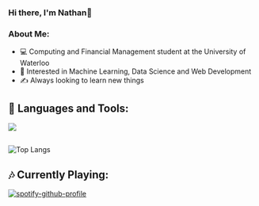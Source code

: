 ### Hi there, I'm Nathan👋

### About Me:
- 💻 Computing and Financial Management student at the University of Waterloo
- 🧠 Interested in Machine Learning, Data Science and Web Development
- ✍️ Always looking to learn new things

## 🧰 Languages and Tools:
<p align="left">
  <a href="https://skillicons.dev">
    <img src="https://skillicons.dev/icons?i=python,java,c,git,vim,gcp,react,js,html,css" />
  </a>
</p>

##
<!-- ![](https://visitor-badge.laobi.icu/badge?page_id=nathn101.nathn101) -->
![Top Langs](https://github-readme-stats.vercel.app/api/top-langs/?username=nathn101&hide_progress=true)

<!-- ![Nathan's GitHub stats](https://github-readme-stats.vercel.app/api?username=nathn101&show_icons=true&theme=radical&hide_rank=true) -->

## 🎶 Currently Playing:
[![spotify-github-profile](https://spotify-github-profile.kittinanx.com/api/view?uid=22i32facrqjg2lfp2ehn4bc7i&cover_image=true&theme=novatorem&show_offline=false&background_color=121212&interchange=false&bar_color=53b14f&bar_color_cover=false)](https://github.com/kittinan/spotify-github-profile)

<!--
**nathn101/nathn101** is a ✨ _special_ ✨ repository because its `README.md` (this file) appears on your GitHub profile.

Here are some ideas to get you started:

- 🔭 I’m currently working on ...
- 🌱 I’m currently learning ...
- 👯 I’m looking to collaborate on ...
- 🤔 I’m looking for help with ...
- 💬 Ask me about ...
- 📫 How to reach me: ...
- 😄 Pronouns: ...
- ⚡ Fun fact: ...
-->
